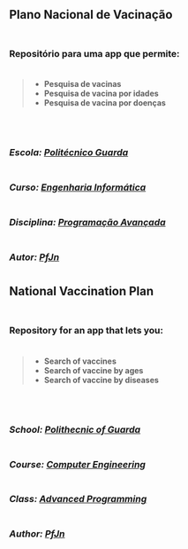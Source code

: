 
#

## <strong>Plano Nacional de Vacinação<strong> <br></br>


### Repositório para uma app que permite: <br></br>


<blockquote>
  <ul>
    <li> Pesquisa de vacinas </li>
    <li> Pesquisa de vacina por idades </li>
    <li> Pesquisa de vacina por doenças </li>
  </ul>
</blockquote> <br></br>


### <em> Escola: [Politécnico Guarda]( https://politecnicoguarda.pt) </em> <br></br>

### <em> Curso: [Engenharia Informática](https://cloud.sysnovare.pt/ipg/planos_estudos_geral.formview?p_Pe=55) </em> <br></br>

### <em> Disciplina: [Programação Avançada](https://cloud.sysnovare.pt/ipg/disciplinas_geral.formview?p_cad_codigo=UINF1069&pv_periodo_pe=2S&p_ano_lectivo=2021) </em> <br></br>

### <strong> <em> Autor: [PfJn](https://github.com/pfjndev) </em> </strong>

#

## <strong>National Vaccination Plan<strong></strong> <br></br>


### Repository for an app that lets you: <br></br>


<blockquote>
  <ul>
    <li> Search of vaccines </li>
    <li> Search of vaccine by ages </li>
    <li> Search of vaccine by diseases </li>
  </ul>
</blockquote> <br></br>


### <em> School: [Polithecnic of Guarda]( https://politecnicoguarda.pt ) </em> <br></br>

### <em> Course: [Computer Engineering](https://cloud.sysnovare.pt/ipg/planos_estudos_geral.formview?p_Pe=55) </em> <br></br>

### <em> Class: [Advanced Programming](https://cloud.sysnovare.pt/ipg/disciplinas_geral.formview?p_cad_codigo=UINF1069&pv_periodo_pe=2S&p_ano_lectivo=2021 ) </em> <br></br>


### <strong> <em>Author: [PfJn](https://github.com/pfjndev)</em> </strong>
